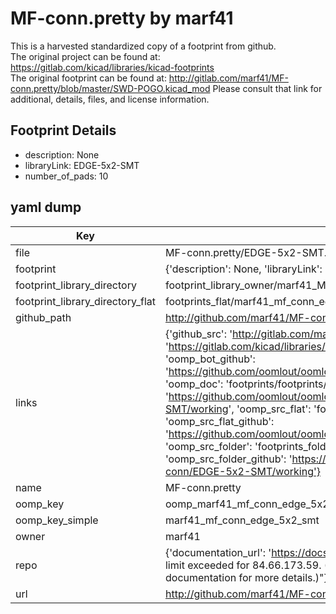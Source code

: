 # MF-conn.pretty by marf41  
This is a harvested standardized copy of a footprint from github.  
The original project can be found at:  
https://gitlab.com/kicad/libraries/kicad-footprints  
The original footprint can be found at:
http://gitlab.com/marf41/MF-conn.pretty/blob/master/SWD-POGO.kicad_mod
Please consult that link for additional, details, files, and license information.  
## Footprint Details
* description: None  
* libraryLink: EDGE-5x2-SMT  
* number_of_pads: 10  
## yaml dump  
| Key | Value |  
| --- | --- |  
| file | MF-conn.pretty/EDGE-5x2-SMT.kicad_mod |  
| footprint | {'description': None, 'libraryLink': 'EDGE-5x2-SMT', 'number_of_pads': 10} |  
| footprint_library_directory | footprint_library_owner/marf41_MF-conn.pretty |  
| footprint_library_directory_flat | footprints_flat/marf41_mf_conn_edge_5x2_smt/working |  
| github_path | http://github.com/marf41/MF-conn.pretty/blob/master/EDGE-5x2-SMT.kicad_mod |  
| links | {'github_src': 'http://gitlab.com/marf41/MF-conn.pretty/blob/master/SWD-POGO.kicad_mod', 'github_src_repo': 'https://gitlab.com/kicad/libraries/kicad-footprints', 'oomp_bot': 'footprints/marf41_mf_conn_edge_5x2_smt/working', 'oomp_bot_github': 'https://github.com/oomlout/oomlout_oomp_footprint_bot/tree/main/footprints/marf41_mf_conn_edge_5x2_smt/working', 'oomp_doc': 'footprints/footprints/marf41/MF-conn/EDGE-5x2-SMT/working/', 'oomp_doc_github': 'https://github.com/oomlout/oomlout_oomp_footprint_doc/tree/main/footprints/footprints/marf41/MF-conn/EDGE-5x2-SMT/working', 'oomp_src_flat': 'footprints_flat/footprints_flat/marf41_mf_conn_edge_5x2_smt/working', 'oomp_src_flat_github': 'https://github.com/oomlout/oomlout_oomp_footprint_src/tree/main/footprints_flat/marf41_mf_conn_edge_5x2_smt/working', 'oomp_src_folder': 'footprints_folder/footprints_folder/marf41/MF-conn/EDGE-5x2-SMT/working', 'oomp_src_folder_github': 'https://github.com/oomlout/oomlout_oomp_footprint_src/tree/main/footprints_folder/marf41/MF-conn/EDGE-5x2-SMT/working'} |  
| name | MF-conn.pretty |  
| oomp_key | oomp_marf41_mf_conn_edge_5x2_smt |  
| oomp_key_simple | marf41_mf_conn_edge_5x2_smt |  
| owner | marf41 |  
| repo | {'documentation_url': 'https://docs.github.com/rest/overview/resources-in-the-rest-api#rate-limiting', 'message': "API rate limit exceeded for 84.66.173.59. (But here's the good news: Authenticated requests get a higher rate limit. Check out the documentation for more details.)"} |  
| url | http://github.com/marf41/MF-conn.pretty |  

